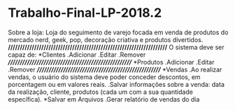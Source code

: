# Trabalho-Final-LP-2018.2
Sobre a loja: Loja do seguimento de varejo focada em venda de produtos do mercado nerd, geek, pop, decoração criativa e produtos divertidos.
**///////////////////////////////////////////////////////////////////**
O sistema deve ser capaz de:
*Clientes
.Adicionar
.Editar
.Remover
***////////////////////////////////////////////////////***
*Produtos
.Adicionar
.Editar
.Remover
***////////////////////////////////////////////////////***
*Vendas
.Ao realizar vendas, o usuário do sistema
deve poder conceder descontos,
em porcentagem ou em valores
reais.
.Salvar informações sobre a venda:
data da realização, cliente, produtos
(cada um com a sua quantidade
específica).
*Salvar em Arquivos
.Gerar relatório de vendas do dia
